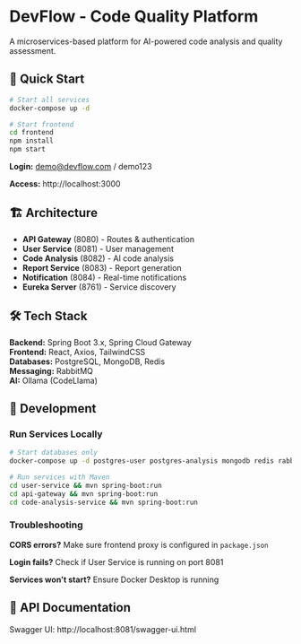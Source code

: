 # DevFlow - Code Quality Platform

A microservices-based platform for AI-powered code analysis and quality assessment.

## 🚀 Quick Start

```bash
# Start all services
docker-compose up -d

# Start frontend
cd frontend
npm install
npm start
```

**Login:** demo@devflow.com / demo123

**Access:** http://localhost:3000

## 🏗️ Architecture

- **API Gateway** (8080) - Routes & authentication
- **User Service** (8081) - User management
- **Code Analysis** (8082) - AI code analysis
- **Report Service** (8083) - Report generation
- **Notification** (8084) - Real-time notifications
- **Eureka Server** (8761) - Service discovery

## 🛠️ Tech Stack

**Backend:** Spring Boot 3.x, Spring Cloud Gateway  
**Frontend:** React, Axios, TailwindCSS  
**Databases:** PostgreSQL, MongoDB, Redis  
**Messaging:** RabbitMQ  
**AI:** Ollama (CodeLlama)

## 🔧 Development

### Run Services Locally
```bash
# Start databases only
docker-compose up -d postgres-user postgres-analysis mongodb redis rabbitmq ollama

# Run services with Maven
cd user-service && mvn spring-boot:run
cd api-gateway && mvn spring-boot:run
cd code-analysis-service && mvn spring-boot:run
```

### Troubleshooting

**CORS errors?** Make sure frontend proxy is configured in `package.json`

**Login fails?** Check if User Service is running on port 8081

**Services won't start?** Ensure Docker Desktop is running

## 📝 API Documentation

Swagger UI: http://localhost:8081/swagger-ui.html
